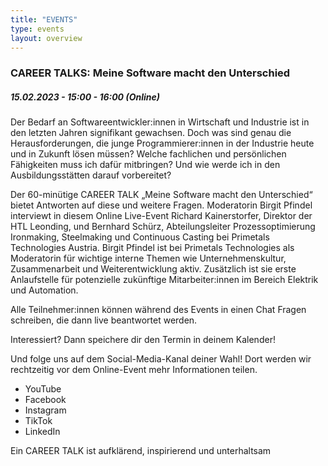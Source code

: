 ```yaml
---
title: "EVENTS"
type: events
layout: overview
---
```


### CAREER TALKS: Meine Software macht den Unterschied
##### 15.02.2023 - 15:00 - 16:00 (Online)


Der Bedarf an Softwareentwickler:innen in Wirtschaft und Industrie ist in den letzten Jahren signifikant gewachsen. 
Doch was sind genau die Herausforderungen, die junge Programmierer:innen in der Industrie heute und in Zukunft lösen müssen?
Welche fachlichen und persönlichen Fähigkeiten muss ich dafür mitbringen? Und wie werde ich in den Ausbildungsstätten darauf vorbereitet?

Der 60-minütige CAREER TALK „Meine Software macht den Unterschied“ bietet Antworten auf diese und weitere Fragen. 
Moderatorin Birgit Pfindel interviewt in diesem Online Live-Event Richard Kainerstorfer, Direktor der HTL Leonding, 
und Bernhard Schürz, Abteilungsleiter Prozessoptimierung Ironmaking, Steelmaking und Continuous Casting bei Primetals Technologies Austria.
Birgit Pfindel ist bei Primetals Technologies als Moderatorin für wichtige interne Themen wie Unternehmenskultur, Zusammenarbeit und Weiterentwicklung aktiv. Zusätzlich ist sie erste Anlaufstelle für potenzielle zukünftige Mitarbeiter:innen im Bereich Elektrik und Automation.

Alle Teilnehmer:innen können während des Events in einen Chat Fragen schreiben, die dann live beantwortet werden.

Interessiert? Dann speichere dir den Termin in deinem Kalender!
 
Und folge uns auf dem Social-Media-Kanal deiner Wahl! Dort werden wir rechtzeitig vor dem Online-Event mehr Informationen teilen.


- YouTube
- Facebook
- Instagram
- TikTok
- LinkedIn
 
Ein CAREER TALK ist aufklärend, inspirierend und unterhaltsam




